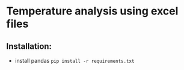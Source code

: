 # Temperature analysis using excel files

## Installation:
- install pandas
```pip install -r requirements.txt```
